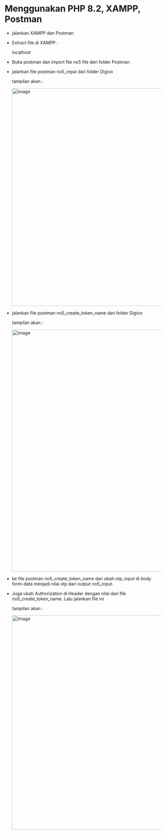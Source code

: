 # Menggunakan PHP 8.2, XAMPP, Postman

- jalankan XAMPP dan Postman

- Extract file di XAMPP :

  localhost

- Buka postman dan import file no5 file dari folder Postman

- jalankan file postman no5_input dari folder Digivo

  tampilan akan :

  <img width="1155" height="700" alt="image" src="https://github.com/user-attachments/assets/d2cce811-5d0f-45a4-9c45-a884d143bc11" />

- jalankan file postman no5_create_token_name dari folder Digivo

  tampilan akan :

  <img width="1135" height="778" alt="image" src="https://github.com/user-attachments/assets/820428af-ba7a-4c18-bb68-9ec368a5b606" />

- ke file postman no5_create_token_name dan ubah otp_input di body form-data menjadi nilai otp dari output no5_input. 

- Juga ubah Authorization di Header dengan nilai dari file no5_create_token_name. Lalu jalankan file ini 

  tampilan akan :

  <img width="1131" height="689" alt="image" src="https://github.com/user-attachments/assets/8a4db0c0-f9ec-4576-9bb7-bba773c5943c" />

